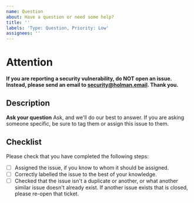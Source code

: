 ```yaml
---
name: Question
about: Have a question or need some help?
title: ''
labels: 'Type: Question, Priority: Low'
assignees: ''
---
```


# Attention
**If you are reporting a security vulnerability, do NOT open an issue. Instead, please send an email to [security@holman.email](mailto:security@holman.email). Thank you.**

## Description
**Ask your question**
Ask, and we'll do our best to answer. If you are asking someone specific, be sure to tag them or assign this issue to them.

## Checklist
Please check that you have completed the following steps:
- [ ] Assigned the issue, if you know to whom it should be assigned.
- [ ] Correctly labelled the issue to the best of your knowledge.
- [ ] Checked that the issue isn't a duplicate or another, or what another similar issue doesn't already exist. If another issue exists that is closed, please re-open that ticket.